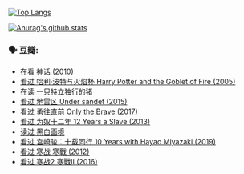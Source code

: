 [![Top Langs](https://github-readme-stats.vercel.app/api/top-langs/?username=w940853815)](https://github.com/anuraghazra/github-readme-stats)

[![Anurag's github stats](https://github-readme-stats.vercel.app/api?username=w940853815)](https://github.com/anuraghazra/github-readme-stats)

### 🗣 豆瓣:

<!-- DOUBAN-ACTIVITIES:START -->
- [在看 神话‎ (2010)](https://www.douban.com/people/136069238/status/3297353086/)
- [看过 哈利·波特与火焰杯 Harry Potter and the Goblet of Fire‎ (2005)](https://www.douban.com/people/136069238/status/3294749734/)
- [在读 一只特立独行的猪](https://www.douban.com/people/136069238/status/3293822344/)
- [看过 地雷区 Under sandet‎ (2015)](https://www.douban.com/people/136069238/status/3290471057/)
- [看过 勇往直前 Only the Brave‎ (2017)](https://www.douban.com/people/136069238/status/3289044929/)
- [看过 为奴十二年 12 Years a Slave‎ (2013)](https://www.douban.com/people/136069238/status/3287780011/)
- [读过 黑白画境](https://www.douban.com/people/136069238/status/3287292915/)
- [看过 宫崎骏：十载同行 10 Years with Hayao Miyazaki‎ (2019)](https://www.douban.com/people/136069238/status/3286904675/)
- [看过 寒战 寒戰‎ (2012)](https://www.douban.com/people/136069238/status/3284394488/)
- [看过 寒战2 寒戰II‎ (2016)](https://www.douban.com/people/136069238/status/3282895150/)
<!-- DOUBAN-ACTIVITIES:END -->
<!--
**w940853815/w940853815** is a ✨ _special_ ✨ repository because its `README.md` (this file) appears on your GitHub profile.

Here are some ideas to get you started:

- 🔭 I’m currently working on ...
- 🌱 I’m currently learning ...
- 👯 I’m looking to collaborate on ...
- 🤔 I’m looking for help with ...
- 💬 Ask me about ...
- 📫 How to reach me: ...
- 😄 Pronouns: ...
- ⚡ Fun fact: ...
-->
